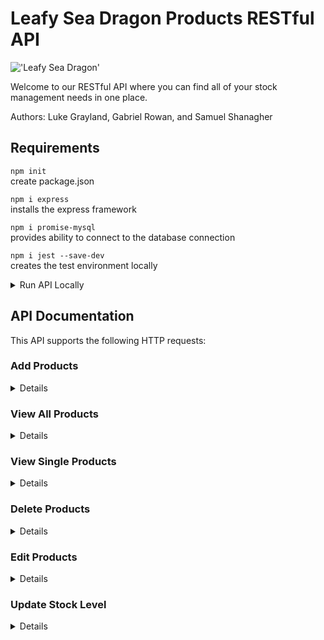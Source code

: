 
# Leafy Sea Dragon Products RESTful API
!['Leafy Sea Dragon'](https://ronbeckdesigns.com/wp/wp-content/uploads/2019/04/Leafy-Sea-Dragon-Photo_-NaSser-Alomairi-1500-1000.jpg)

Welcome to our RESTful API where you can find all of your stock management needs in one place.

Authors: Luke Grayland, Gabriel Rowan, and Samuel Shanagher

## Requirements

``npm init``			
create package.json

``npm i express``			
installs the express framework

``npm i promise-mysql``		
provides ability to connect to the database connection

``npm i jest --save-dev``		
creates the test environment locally

<details>  
<summary>Run API Locally</summary>  
<h3>Local Setup</h3>
<p>
Clone this repo:

```bash
git clone git@github.com:iO-Academy/2022-jan-products-api.git
```

Once cloned, first install the database stored in ``/lsd_products.sql``. Create a database named `lsd_products`, then open the SQL file in your MySQL GUI.

*You will need to amend the database`user` and `password` to match that of your MySQL DB in the `DbService.js` file*

After installing the database, install the vendor code by running the following globally in your command line:

```javascript
npm install nodemon -g
```
OR you may need to use
```javascript
sudo npm install nodemon -g
```
To run the application locally, ``cd`` into the project root then:

```javascript
nodemon start.js
```

**Do not close this terminal tab, it is a running process.**

The API will now be accessible at ``http://localhost:3000/``.

That is it, now you can enjoy managing your stock items.
</p>  


</details>  



## API Documentation
This API supports the following HTTP requests:
### Add Products
<details>
<h3>Route</h3>
<h5>URL:</h5> 	

``/products``

<h5>Method:</h5>

``POST``
<h5>URL Params:</h5>

``N/A``
<h5>Optional URL Params:</h5>

``N/A``
<h5>Example URL:</h5>

``/products``
<h5>Required POST Body Data:</h5>

``SKU, name, price, stock_level``		
<h3>Success Response</h3>
<h5>Code:</h5>

``201``
<h5>Response:</h5>


	​​{

		"success": true,

		"message": "Success",

		"status": 201,

		"data": {

			"fieldCount": 0,

			"affectedRows": 1,

			"insertId": 14,

			"serverStatus": 2,

			"warningCount": 0,

			"message": "",

			"protocol41": true,

			"changedRows": 0

		}

	}

<h3>Error Response</h3>
<h5>Code:</h5>

``500``
<h5>Response:</h5>

	{

		"success": false,

		"message": "Error",

		"status": 500,

		"data": []

	}
</details>

### View All Products
<details>
<h3>Route</h3>
<h5>URL:</h5> 	

``/products``

<h5>Method:</h5>

``GET``
<h5>URL Params:</h5>

``N/A``

<h5>Optional URL Params:</h5>

``N/A``

<h5>Example URL:</h5>

``/products``
<h5>Required POST Body Data:</h5>

``SKU, name, price, stock_level``		
<h3>Success Response</h3>
<h5>Code:</h5>

``200``
<h5>Response:</h5>


	{

		"success": true,

		"message": "Success",

		"status": 200,

		"data": [
		
			{
				"name": "Crocs Pink S9",

				"price": 50.5,

				"SKU": "CRO-9-PINK"
			}
		]
	}

<h3>Error Response</h3>
<h5>Code:</h5>

``500``
<h5>Response:</h5>

	{

		"success": false,

		"message": "Error",

		"status": 500,

		"data": []

	}
</details>

### View Single Products

<details>
<h3>Route</h3>
<h5>URL:</h5> 	

``/products``

<h5>Method:</h5>

``GET``
<h5>URL Params:</h5>

``N/A``
<h5>Optional URL Params:</h5>

``/:SKU``
<h5>Example URL:</h5>

``/products/CRO-9-PIN``
<h5>Required GET parameters:</h5>

``SKU``		
<h3>Success Response</h3>
<h5>Code:</h5>

``200``
<h5>Response:</h5>


	{

		"success": true,

		"message": "Success",

		"status": 200,

		"data": [

			{

				"SKU": "CRO-9-PIN",

				"name": "Crocs Pink S9",

				"price": 50.05,

				"stock_level": 7

			}

		]

	}

<h3>Error Response</h3>
<h5>Code:</h5>

``500``
<h5>Response:</h5>

	{

		"success": false,

		"message": "Error",

		"status": 500,

		"data": []

	}
</details>

### Delete Products

<details>
<h3>Route</h3>
<h5>URL:</h5> 	

``/products/{SKU}``

<h5>Method:</h5>

``DELETE``
<h5>URL Params:</h5>

``/:SKU``
<h5>Optional URL Params:</h5>

``N/A``
<h5>Example URL:</h5>

``/products/CRO-9-PIN``
<h5>Required DELETE parameters:</h5>

``SKU``		
<h3>Success Response</h3>
<h5>Code:</h5>

``204``
<h5>Response:</h5>


	{

		"success": true,

		"message": "Success",

		"status": 204,

		"data": {

			"fieldCount": 0,

			"affectedRows": 1,

			"insertId": 0,

			"serverStatus": 2,

			"warningCount": 0,

			"message": "",

			"protocol41": true,

			"changedRows": 0

		}

	}

<h3>Error Response</h3>
<h5>Code:</h5>

``500``
<h5>Response:</h5>

	{

		"success": false,

		"message": "Error",

		"status": 500,

		"data": []

	}
</details>

### Edit Products

<details>
<h3>Route</h3>
<h5>URL:</h5> 	

``/products/{SKU}``

<h5>Method:</h5>

``PUT``
<h5>URL Params:</h5>

``/:SKU``
<h5>Optional URL Params:</h5>

``N/A``
<h5>Example URL:</h5>

``/products/CRO-9-PIN``
<h5>Required PUT parameters:</h5>

``SKU``

<h5>Optional PUT parameters:</h5>

``name, price, stock_level``
<h3>Success Response</h3>
<h5>Code:</h5>

``201``
<h5>Response:</h5>


	{

		"success": true,

		"message": "Success",

		"status": 201,

		"data": {

			"fieldCount": 0,

			"affectedRows": 1,

			"insertId": 0,

			"serverStatus": 2,

			"warningCount": 0,

			"message": "(Rows matched: 1 Changed: 1 Warnings: 0",

			"protocol41": true,

			"changedRows": 1

		}

	}

<h3>Error Response</h3>
<h5>Code:</h5>

``500``
<h5>Response:</h5>

	{

		"success": false,

		"message": "Error",

		"status": 500,

		"data": []

	}
</details>

### Update Stock Level

  <details>
<h3>Route</h3>
<h5>URL:</h5> 	

``/products/stock/{SKU}``

<h5>Method:</h5>

``PUT``
<h5>URL Params:</h5>

``/stock/:SKU``
<h5>Optional URL Params:</h5>

``N/A``
<h5>Example URL:</h5>

``/products/stock/CRO-9-PIN``
<h5>Required PUT parameters:</h5>

``SKU, stock_level``

<h3>Success Response</h3>
<h5>Code:</h5>

``201``
<h5>Response:</h5>


	{

		"success": true,

		"message": "Success",

		"status": 201,

		"data": {

			"fieldCount": 0,

			"affectedRows": 1,

			"insertId": 0,

			"serverStatus": 2,

			"warningCount": 0,

			"message": "(Rows matched: 1 Changed: 1 Warnings: 0",

			"protocol41": true,

			"changedRows": 1

		}

	}

<h3>Error Response</h3>
<h5>Code:</h5>

``500``
<h5>Response:</h5>

	{

		"success": false,

		"message": "Error",

		"status": 500,

		"data": []

	}
</details>